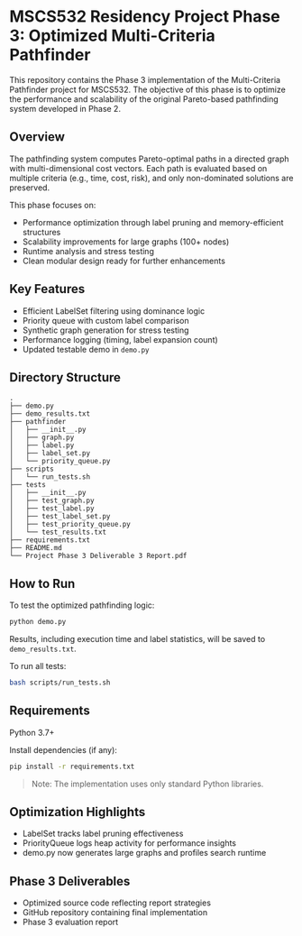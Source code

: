 # MSCS532 Residency Project Phase 3: Optimized Multi-Criteria Pathfinder

This repository contains the Phase 3 implementation of the Multi-Criteria Pathfinder project for MSCS532. The objective of this phase is to optimize the performance and scalability of the original Pareto-based pathfinding system developed in Phase 2.

## Overview

The pathfinding system computes Pareto-optimal paths in a directed graph with multi-dimensional cost vectors. Each path is evaluated based on multiple criteria (e.g., time, cost, risk), and only non-dominated solutions are preserved.

This phase focuses on:
- Performance optimization through label pruning and memory-efficient structures
- Scalability improvements for large graphs (100+ nodes)
- Runtime analysis and stress testing
- Clean modular design ready for further enhancements

## Key Features

- Efficient LabelSet filtering using dominance logic
- Priority queue with custom label comparison
- Synthetic graph generation for stress testing
- Performance logging (timing, label expansion count)
- Updated testable demo in `demo.py`

## Directory Structure

```
.
├── demo.py
├── demo_results.txt
├── pathfinder
│   ├── __init__.py
│   ├── graph.py
│   ├── label.py
│   ├── label_set.py
│   └── priority_queue.py
├── scripts
│   └── run_tests.sh
├── tests
│   ├── __init__.py
│   ├── test_graph.py
│   ├── test_label.py
│   ├── test_label_set.py
│   ├── test_priority_queue.py
│   └── test_results.txt
├── requirements.txt
├── README.md
└── Project Phase 3 Deliverable 3 Report.pdf
```

## How to Run

To test the optimized pathfinding logic:

```bash
python demo.py
```

Results, including execution time and label statistics, will be saved to `demo_results.txt`.

To run all tests:
```bash
bash scripts/run_tests.sh
```

## Requirements

Python 3.7+

Install dependencies (if any):

```bash
pip install -r requirements.txt
```

> Note: The implementation uses only standard Python libraries.

## Optimization Highlights

- LabelSet tracks label pruning effectiveness
- PriorityQueue logs heap activity for performance insights
- demo.py now generates large graphs and profiles search runtime

## Phase 3 Deliverables

- Optimized source code reflecting report strategies
- GitHub repository containing final implementation
- Phase 3 evaluation report